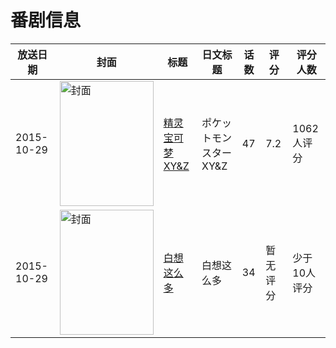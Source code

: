 # 番剧信息

|放送日期|封面|标题|日文标题|话数|评分|评分人数|
|---|---|---|---|---|---|---|
|2015-10-29|<img src="//lain.bgm.tv/pic/cover/c/07/9e/146408_37zw4.jpg" alt="封面" style="width:150px;height:200px;object-fit:cover;">|[精灵宝可梦XY&Z](https://bangumi.tv/subject/146408)|ポケットモンスターXY&Z|47|7.2|1062人评分|
|2015-10-29|<img src="//lain.bgm.tv/pic/cover/c/35/86/161564_K22PA.jpg" alt="封面" style="width:150px;height:200px;object-fit:cover;">|[白想这么多](https://bangumi.tv/subject/161564)|白想这么多|34|暂无评分|少于10人评分|
